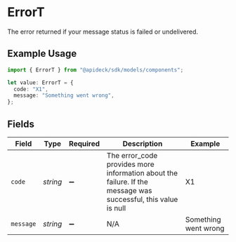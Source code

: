 # ErrorT

The error returned if your message status is failed or undelivered.

## Example Usage

```typescript
import { ErrorT } from "@apideck/sdk/models/components";

let value: ErrorT = {
  code: "X1",
  message: "Something went wrong",
};
```

## Fields

| Field                                                                                                         | Type                                                                                                          | Required                                                                                                      | Description                                                                                                   | Example                                                                                                       |
| ------------------------------------------------------------------------------------------------------------- | ------------------------------------------------------------------------------------------------------------- | ------------------------------------------------------------------------------------------------------------- | ------------------------------------------------------------------------------------------------------------- | ------------------------------------------------------------------------------------------------------------- |
| `code`                                                                                                        | *string*                                                                                                      | :heavy_minus_sign:                                                                                            | The error_code provides more information about the failure. If the message was successful, this value is null | X1                                                                                                            |
| `message`                                                                                                     | *string*                                                                                                      | :heavy_minus_sign:                                                                                            | N/A                                                                                                           | Something went wrong                                                                                          |